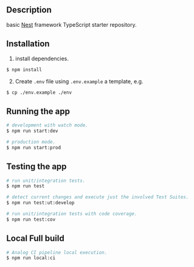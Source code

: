 ## Description

basic [Nest](https://github.com/nestjs/nest) framework TypeScript starter repository.

## Installation

1. install dependencies.

```bash
$ npm install
```

2. Create `.env` file using `.env.example`  a template, e.g.

```bash
$ cp ./env.example ./env
```

## Running the app

```bash
# development with watch mode.
$ npm run start:dev

# production mode.
$ npm run start:prod
```

## Testing the app

```bash
# run unit/integration tests.
$ npm run test

# detect current changes and execute just the involved Test Suites.
$ npm run test:ut:develop

# run unit/integration tests with code coverage.
$ npm run test:cov
```

## Local Full build 
```bash
# Analog CI pipeline local execution.
$ npm run local:ci
```